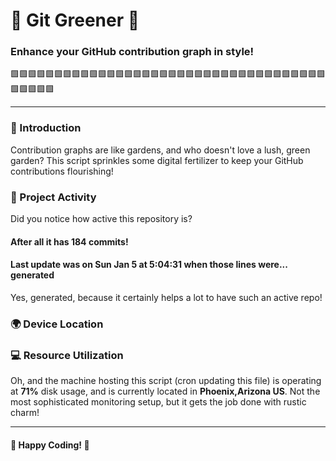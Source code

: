 # 🌱 Git Greener 🌿
### Enhance your GitHub contribution graph in style!
🟩🟩🟩🟩🟩🟩🟩🟩🟩🟩🟩🟩🟩🟩🟩🟩🟩🟩🟩🟩🟩🟩🟩🟩🟩🟩🟩🟩🟩🟩🟩🟩🟩🟩🟩🟩🟩🟩🟩🟩🟩

---

### 🎨 Introduction
Contribution graphs are like gardens, and who doesn't love a lush, green garden? This script sprinkles some digital fertilizer to keep your GitHub contributions flourishing!

### 🚀 Project Activity
Did you notice how active this repository is?
#### After all it has 184 commits!

#### Last update was on Sun Jan 5 at 5:04:31 when those lines were... generated

Yes, generated, because it certainly helps a lot to have such an active repo!

### 🌍 Device Location

### 💻 Resource Utilization
Oh, and the machine hosting this script (cron updating this file) is operating at **71%** disk usage, and is currently located in **Phoenix,Arizona US**.
Not the most sophisticated monitoring setup, but it gets the job done with rustic charm!

---

#### 🌟 Happy Coding! 🌟
